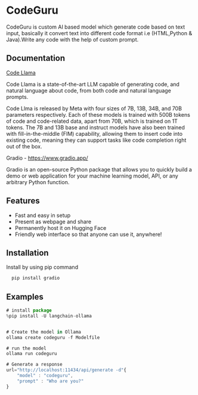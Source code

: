 
# CodeGuru

CodeGuru is custom AI based model which generate code based on text input, basically it convert text into different code format i.e (HTML,Python & Java).Write any code with the help of custom prompt.



## Documentation

[Code Llama](https://ai.meta.com/blog/code-llama-large-language-model-coding/)

Code Llama is a state-of-the-art LLM capable of generating code, and natural language about code, from both code and natural language prompts.

Code Llma is released by Meta with four sizes of 7B, 13B, 34B, and 70B parameters respectively. Each of these models is trained with 500B tokens of code and code-related data, apart from 70B, which is trained on 1T tokens. The 7B and 13B base and instruct models have also been trained with fill-in-the-middle (FIM) capability, allowing them to insert code into existing code, meaning they can support tasks like code completion right out of the box.


Gradio - https://www.gradio.app/

Gradio is an open-source Python package that allows you to quickly build a demo or web application for your machine learning model, API, or any arbitrary Python function.



## Features

- Fast and easy in setup
- Present as webpage and share
- Permanently host it on Hugging Face
- Friendly web interface so that anyone can use it, anywhere!


## Installation

Install by using pip command

```bash
  pip install gradio
```
    
## Examples

```javascript
# install package
%pip install -U langchain-ollama


# Create the model in Ollama
ollama create codeguru -f Modelfile

# run the model
ollama run codeguru

# Generate a response
url="http://localhost:11434/api/generate -d"{
    "model" : "codeguru",
    "prompt" : "Who are you?"
}
```

